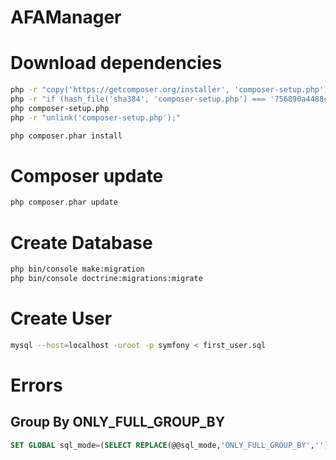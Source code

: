 # AFAManager


# Download dependencies
```bash
php -r "copy('https://getcomposer.org/installer', 'composer-setup.php');"
php -r "if (hash_file('sha384', 'composer-setup.php') === '756890a4488ce9024fc62c56153228907f1545c228516cbf63f885e036d37e9a59d27d63f46af1d4d07ee0f76181c7d3') { echo 'Installer verified'; } else { echo 'Installer corrupt'; unlink('composer-setup.php'); } echo PHP_EOL;"
php composer-setup.php
php -r "unlink('composer-setup.php');"

php composer.phar install
```

# Composer update
```bash
php composer.phar update
```

# Create Database
```bash
php bin/console make:migration
php bin/console doctrine:migrations:migrate
```
# Create User
```bash
mysql --host=localhost -uroot -p symfony < first_user.sql
```

# Errors
## Group By ONLY_FULL_GROUP_BY
```sql
SET GLOBAL sql_mode=(SELECT REPLACE(@@sql_mode,'ONLY_FULL_GROUP_BY',''));
```